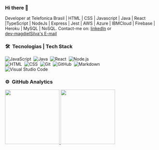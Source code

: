 ### Hi there 👋
Developer at Telefonica Brasil | HTML | CSS | Javascript | Java | React |TypeScript | NodeJs | Express | Jest | AWS | Azure | IBMCloud | Firebase | Heroku | MySQL | NoSQL.
Contact-me on:
[linkedIn](https://www.linkedin.com/in/magdiel-silva-3680881a6) or<br/>
<a href= mailto:dev.magdielsilva@gmail.com> 
dev-magdielSilva's E-mail</a>



### 🛠 &nbsp;Tecnologias | Tech Stack

![JavaScript](https://img.shields.io/badge/-JavaScript-05122A?style=flat&logo=javascript)&nbsp;
![Java](https://img.shields.io/badge/-Java-05122A?style=flat&logo=Java&logoColor=FFA518)&nbsp;
![React](https://img.shields.io/badge/-React-05122A?style=flat&logo=react)&nbsp;
![Node.js](https://img.shields.io/badge/-Node.js-05122A?style=flat&logo=node.js)&nbsp;\
![HTML](https://img.shields.io/badge/-HTML-05122A?style=flat&logo=HTML5)&nbsp;
![CSS](https://img.shields.io/badge/-CSS-05122A?style=flat&logo=CSS3&logoColor=1572B6)&nbsp;
![Git](https://img.shields.io/badge/-Git-05122A?style=flat&logo=git)&nbsp;
![GitHub](https://img.shields.io/badge/-GitHub-05122A?style=flat&logo=github)&nbsp;
![Markdown](https://img.shields.io/badge/-Markdown-05122A?style=flat&logo=markdown)\
![Visual Studio Code](https://img.shields.io/badge/-Visual%20Studio%20Code-05122A?style=flat&logo=visual-studio-code&logoColor=007ACC)&nbsp;

### ⚙️ &nbsp;GitHub Analytics

<p align="justify">
<a href="https://github.com/dev-magdielSilva">
  <img height="180em" src="https://github-readme-stats-eight-theta.vercel.app/api?username=dev-magdielSilva&show_icons=true&theme=algolia&include_all_commits=true&count_private=true"/>
  <img height="180em" src="https://github-readme-stats-eight-theta.vercel.app/api/top-langs/?username=dev-magdielSilva&layout=compact&langs_count=8&theme=algolia"/>
</a>
</p>

